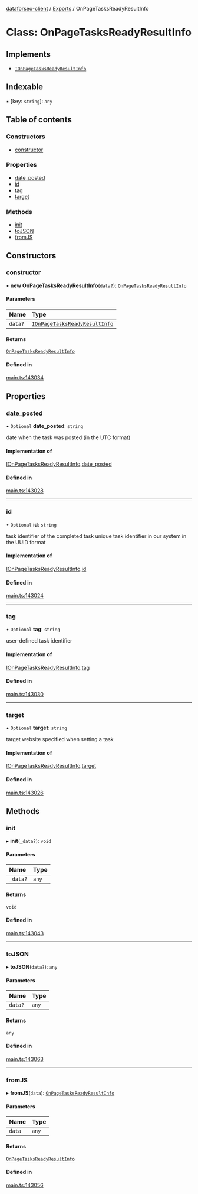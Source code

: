 [dataforseo-client](../README.md) / [Exports](../modules.md) / OnPageTasksReadyResultInfo

# Class: OnPageTasksReadyResultInfo

## Implements

- [`IOnPageTasksReadyResultInfo`](../interfaces/IOnPageTasksReadyResultInfo.md)

## Indexable

▪ [key: `string`]: `any`

## Table of contents

### Constructors

- [constructor](OnPageTasksReadyResultInfo.md#constructor)

### Properties

- [date\_posted](OnPageTasksReadyResultInfo.md#date_posted)
- [id](OnPageTasksReadyResultInfo.md#id)
- [tag](OnPageTasksReadyResultInfo.md#tag)
- [target](OnPageTasksReadyResultInfo.md#target)

### Methods

- [init](OnPageTasksReadyResultInfo.md#init)
- [toJSON](OnPageTasksReadyResultInfo.md#tojson)
- [fromJS](OnPageTasksReadyResultInfo.md#fromjs)

## Constructors

### constructor

• **new OnPageTasksReadyResultInfo**(`data?`): [`OnPageTasksReadyResultInfo`](OnPageTasksReadyResultInfo.md)

#### Parameters

| Name | Type |
| :------ | :------ |
| `data?` | [`IOnPageTasksReadyResultInfo`](../interfaces/IOnPageTasksReadyResultInfo.md) |

#### Returns

[`OnPageTasksReadyResultInfo`](OnPageTasksReadyResultInfo.md)

#### Defined in

[main.ts:143034](https://github.com/dataforseo/TypeScriptClient/blob/7ca1aa4/main.ts#L143034)

## Properties

### date\_posted

• `Optional` **date\_posted**: `string`

date when the task was posted (in the UTC format)

#### Implementation of

[IOnPageTasksReadyResultInfo](../interfaces/IOnPageTasksReadyResultInfo.md).[date_posted](../interfaces/IOnPageTasksReadyResultInfo.md#date_posted)

#### Defined in

[main.ts:143028](https://github.com/dataforseo/TypeScriptClient/blob/7ca1aa4/main.ts#L143028)

___

### id

• `Optional` **id**: `string`

task identifier of the completed task
unique task identifier in our system in the UUID format

#### Implementation of

[IOnPageTasksReadyResultInfo](../interfaces/IOnPageTasksReadyResultInfo.md).[id](../interfaces/IOnPageTasksReadyResultInfo.md#id)

#### Defined in

[main.ts:143024](https://github.com/dataforseo/TypeScriptClient/blob/7ca1aa4/main.ts#L143024)

___

### tag

• `Optional` **tag**: `string`

user-defined task identifier

#### Implementation of

[IOnPageTasksReadyResultInfo](../interfaces/IOnPageTasksReadyResultInfo.md).[tag](../interfaces/IOnPageTasksReadyResultInfo.md#tag)

#### Defined in

[main.ts:143030](https://github.com/dataforseo/TypeScriptClient/blob/7ca1aa4/main.ts#L143030)

___

### target

• `Optional` **target**: `string`

target website specified when setting a task

#### Implementation of

[IOnPageTasksReadyResultInfo](../interfaces/IOnPageTasksReadyResultInfo.md).[target](../interfaces/IOnPageTasksReadyResultInfo.md#target)

#### Defined in

[main.ts:143026](https://github.com/dataforseo/TypeScriptClient/blob/7ca1aa4/main.ts#L143026)

## Methods

### init

▸ **init**(`_data?`): `void`

#### Parameters

| Name | Type |
| :------ | :------ |
| `_data?` | `any` |

#### Returns

`void`

#### Defined in

[main.ts:143043](https://github.com/dataforseo/TypeScriptClient/blob/7ca1aa4/main.ts#L143043)

___

### toJSON

▸ **toJSON**(`data?`): `any`

#### Parameters

| Name | Type |
| :------ | :------ |
| `data?` | `any` |

#### Returns

`any`

#### Defined in

[main.ts:143063](https://github.com/dataforseo/TypeScriptClient/blob/7ca1aa4/main.ts#L143063)

___

### fromJS

▸ **fromJS**(`data`): [`OnPageTasksReadyResultInfo`](OnPageTasksReadyResultInfo.md)

#### Parameters

| Name | Type |
| :------ | :------ |
| `data` | `any` |

#### Returns

[`OnPageTasksReadyResultInfo`](OnPageTasksReadyResultInfo.md)

#### Defined in

[main.ts:143056](https://github.com/dataforseo/TypeScriptClient/blob/7ca1aa4/main.ts#L143056)
